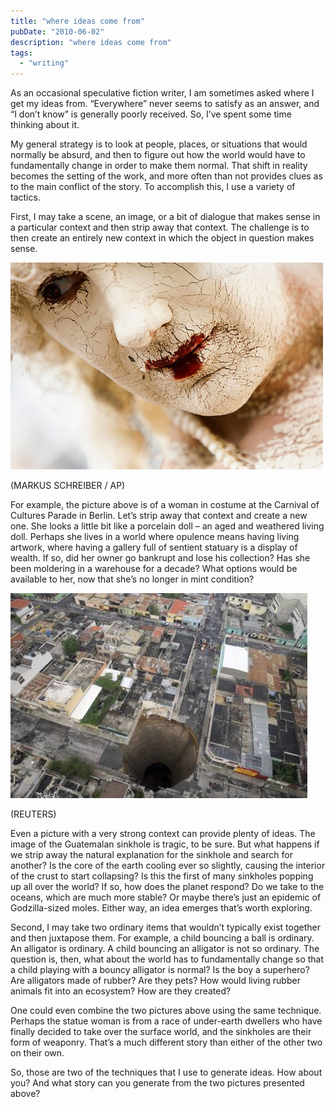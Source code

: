 ```yaml
---
title: "where ideas come from"
pubDate: "2010-06-02"
description: "where ideas come from"
tags:
  - "writing"
---
```


As an occasional speculative fiction writer, I am sometimes asked where I get my ideas from. “Everywhere” never seems to satisfy as an answer, and “I don’t know” is generally poorly received. So, I’ve spent some time thinking about it.

My general strategy is to look at people, places, or situations that would normally be absurd, and then to figure out how the world would have to fundamentally change in order to make them normal. That shift in reality becomes the setting of the work, and more often than not provides clues as to the main conflict of the story. To accomplish this, I use a variety of tactics.

First, I may take a scene, an image, or a bit of dialogue that makes sense in a particular context and then strip away that context. The challenge is to then create an entirely new context in which the object in question makes sense.

![](ideas-1.jpg)

(MARKUS SCHREIBER / AP)

For example, the picture above is of a woman in costume at the Carnival of Cultures Parade in Berlin. Let’s strip away that context and create a new one. She looks a little bit like a porcelain doll – an aged and weathered living doll. Perhaps she lives in a world where opulence means having living artwork, where having a gallery full of sentient statuary is a display of wealth. If so, did her owner go bankrupt and lose his collection? Has she been moldering in a warehouse for a decade? What options would be available to her, now that she’s no longer in mint condition?

![](ideas-2.jpg)

(REUTERS)

Even a picture with a very strong context can provide plenty of ideas. The image of the Guatemalan sinkhole is tragic, to be sure. But what happens if we strip away the natural explanation for the sinkhole and search for another? Is the core of the earth cooling ever so slightly, causing the interior of the crust to start collapsing? Is this the first of many sinkholes popping up all over the world? If so, how does the planet respond? Do we take to the oceans, which are much more stable? Or maybe there’s just an epidemic of Godzilla-sized moles. Either way, an idea emerges that’s worth exploring.

Second, I may take two ordinary items that wouldn’t typically exist together and then juxtapose them. For example, a child bouncing a ball is ordinary. An alligator is ordinary. A child bouncing an alligator is not so ordinary. The question is, then, what about the world has to fundamentally change so that a child playing with a bouncy alligator is normal? Is the boy a superhero? Are alligators made of rubber? Are they pets? How would living rubber animals fit into an ecosystem? How are they created?

One could even combine the two pictures above using the same technique. Perhaps the statue woman is from a race of under-earth dwellers who have finally decided to take over the surface world, and the sinkholes are their form of weaponry. That’s a much different story than either of the other two on their own.

So, those are two of the techniques that I use to generate ideas. How about you? And what story can you generate from the two pictures presented above?

